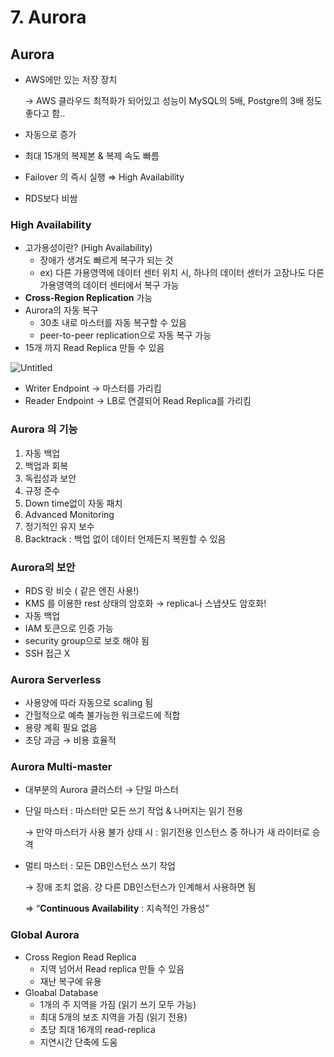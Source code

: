 # 7. Aurora

## Aurora

- AWS에만 있는 저장 장치
    
    → AWS 클라우드 최적화가 되어있고 성능이 MySQL의 5배, Postgre의 3배 정도 좋다고 함.. 
    
- 자동으로 증가
- 최대 15개의 복제본 & 복제 속도 빠름
- Failover 의 즉시 실행 ⇒ High Availability
- RDS보다 비쌈

### High Availability

- 고가용성이란? (High Availability)
    - 장애가 생겨도 빠르게 복구가 되는 것
    - ex) 다른 가용영역에 데이터 센터 위치 시, 하나의 데이터 센터가 고장나도 다른 가용영역의 데이터 센터에서 복구 가능
- **Cross-Region Replication** 가능
- Aurora의 자동 복구
    - 30초 내로 마스터를 자동 복구할 수 있음
    - peer-to-peer replication으로 자동 복구 가능
- 15개 까지 Read Replica 만들 수 있음

![Untitled](7%20Aurora%2010734/Untitled.png)

- Writer Endpoint → 마스터를 가리킴
- Reader Endpoint → LB로 연결되어 Read Replica를 가리킴

### Aurora 의 기능

1. 자동 백업
2. 백업과 회복
3. 독립성과 보안
4. 규정 준수
5. Down time없이 자동 패치
6. Advanced Monitoring
7. 정기적인 유지 보수
8. Backtrack : 백업 없이 데이터 언제든지 복원할 수 있음

### Aurora의 보안

- RDS 랑 비슷 ( 같은 엔진 사용!)
- KMS 를 이용한 rest 상태의 암호화 → replica나 스냅샷도 암호화!
- 자동 백업
- IAM 토큰으로 인증 가능
- security group으로 보호 해야 됨
- SSH 접근 X

### Aurora Serverless

- 사용양에 따라 자동으로 scaling 됨
- 간헐적으로 예측 불가능한 워크로드에 적합
- 용량 계획 필요 없음
- 초당 과금 → 비용 효율적

### Aurora Multi-master

- 대부분의 Aurora 클러스터 → 단일 마스터
- 단일 마스터 : 마스터만 모든 쓰기 작업 & 나머지는 읽기 전용
    
    → 만약 마스터가 사용 불가 상태 시 : 읽기전용 인스턴스 중 하나가 새 라이터로 승격
    
- 멀티 마스터 : 모든 DB인스턴스 쓰기 작업
    
    → 장애 조치 없음. 걍 다른 DB인스턴스가 인계해서 사용하면 됨
    
    ⇒ “**Continuous Availability** : 지속적인 가용성” 
    

### Global Aurora

- Cross Region Read Replica
    - 지역 넘어서 Read replica 만들 수 있음
    - 재난 복구에 유용
- Gloabal Database
    - 1개의 주 지역을 가짐 (읽기 쓰기 모두 가능)
    - 최대 5개의 보조 지역을 가짐 (읽기 전용)
    - 초당 최대 16개의 read-replica
    - 지연시간 단축에 도움
